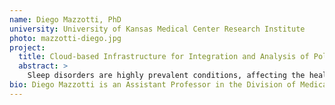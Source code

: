 ```yaml
---
name: Diego Mazzotti, PhD
university: University of Kansas Medical Center Research Institute
photo: mazzotti-diego.jpg
project:
  title: Cloud-based Infrastructure for Integration and Analysis of Polysomnography Data Supporting Translational Sleep Medicine
  abstract: >
    Sleep disorders are highly prevalent conditions, affecting the health and well-being of millions of individuals. Despite efforts in recognizing sleep problems as modifiable risk factors for life-debilitating conditions, clinical translation of studies suggesting that sleep interventions might improve health-related outcomes is insufficient. Major limiting factors impeding large-scale implementation include non-conventional data types, lack of uniform metadata, and absence of standardized analytical pipelines. In this NHLBI Fellows Program, I will leverage the BDC ecosystem and implement common polysomnography analytical workflows applied to existing and new datasets funded by the NHLBI in this domain. My goal is to facilitate the implementation of novel sleep biomarkers and support an open-source, community-driven platform for rapid translation of sleep research findings into clinical care.
bio: Diego Mazzotti is an Assistant Professor in the Division of Medical Informatics, Department of Internal Medicine at the University of Kansas Medical Center. Dr. Mazzotti received his PhD in Psychobiology at the Federal University of Sao Paulo, Brazil and a Certificate in Biomedical Informatics from the University of Pennsylvania Perelman School of Medicine. His current research focuses on the analysis of high-dimensional sleep data to understand how they can be translated into clinical knowledge and applications that can advance healthcare. Dr. Mazzotti aims to establish a solid multidisciplinary research program in the interface between Biomedical Informatics and Sleep Medicine.
---
```

